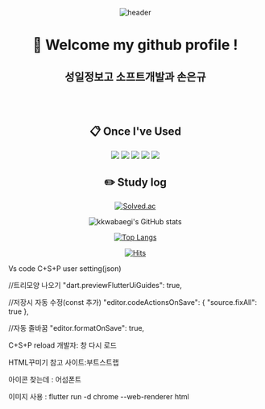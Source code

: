 <div align="center">
  
  ![header](https://capsule-render.vercel.app/api?type=Waving&text=Hello&animation=fadeIn&fontAlignY=35&height=150&color=auto)

#  :wave: Welcome my github profile !

## 성일정보고 소프트개발과 손은규
  
 <br/>
 <br/>
  
##  :clipboard: Once I've Used 
  
<img src="https://img.shields.io/badge/JAVA-007396?style=for-the-badge&logo=Java&logoColor=white">
<img src="https://img.shields.io/badge/Oracle-F80000?style=for-the-badge&logo=Oracle&logoColor=white"> 
<img src="https://img.shields.io/badge/Eclipse-2C2255?style=for-the-badge&logo=Eclipse%20IDE&logoColor=white">
<img src="https://img.shields.io/badge/github-181717?style=for-the-badge&logo=github&logoColor=white">
<img src="https://img.shields.io/badge/VSCode-007ACC?style=for-the-badge&logo=VisualStudioCode&logoColor=white">

## :pencil2: Study log

[![Solved.ac](http://mazassumnida.wtf/api/v2/generate_badge?boj=kkwabaegi)](https://solved.ac/kkwabaegi)

![kkwabaegi's GitHub stats](https://github-readme-stats.vercel.app/api?username=kkwabaegi&show_icons=true&theme=transparent)
  
[![Top Langs](https://github-readme-stats.vercel.app/api/top-langs/?username=kkwabaegi&layout=compact&show_icons=true&theme=transparent)](https://github.com/kkwabaegi)
  
[![Hits](https://hits.seeyoufarm.com/api/count/incr/badge.svg?url=https%3A%2F%2Fgithub.com%2Fkkwabaegi&count_bg=%2379C83D&title_bg=%23555555&icon=katana.svg&icon_color=%23FFFFFF&title=%EB%B0%A9%EB%AC%B8%EC%9E%90&edge_flat=false)](https://hits.seeyoufarm.com)
  
</div>
  Vs code 
C+S+P
user setting(json)

//트리모양 나오기
"dart.previewFlutterUiGuides": true,

//저장시 자동 수정(const 추가)
"editor.codeActionsOnSave": {
        "source.fixAll": true
    },

//자동 줄바꿈
"editor.formatOnSave": true,

C+S+P
reload 개발자: 창 다시 로드

HTML꾸미기 참고 사이트:부트스트랩

아이콘 찾는데 : 어섬폰트

이미지 사용 : flutter run -d chrome --web-renderer html
